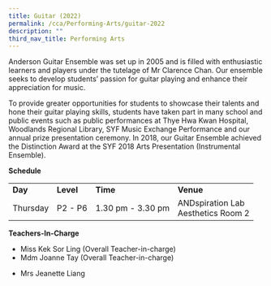 ```yaml
---
title: Guitar (2022)
permalink: /cca/Performing-Arts/guitar-2022
description: ""
third_nav_title: Performing Arts
---
```

<p>Anderson Guitar Ensemble was set up in 2005 and is filled with enthusiastic learners and players under the tutelage of Mr Clarence Chan. Our ensemble seeks to develop students&rsquo; passion for guitar playing and enhance their appreciation for music.</p>
<p>To provide greater opportunities for students to showcase their talents and hone their guitar playing skills,&nbsp;students&nbsp;have taken part in many school and public events such as public performances at Thye Hwa Kwan Hospital, Woodlands Regional Library, SYF Music Exchange Performance and our annual prize presentation ceremony. In 2018, our Guitar Ensemble achieved the Distinction Award at the SYF 2018 Arts Presentation (Instrumental Ensemble).</p>
<p><strong>Schedule</strong></p>
<table border="0" cellspacing="0" cellpadding="5">
<tbody>
<tr>
<td><strong>Day</strong></td>
<td><strong>Level</strong></td>
<td><strong>Time</strong></td>
<td><strong>Venue</strong></td>
</tr>
<tr>
<td>Thursday</td>
<td>P2 - P6</td>
<td>1.30 pm - 3.30 pm</td>
<td>
<div>ANDspiration Lab</div>
<div>Aesthetics Room 2</div>
</td>
</tr>
</tbody>
</table>
<p><strong>Teachers-In-Charge</strong></p>
<ul>
<li>Miss Kek Sor Ling (Overall Teacher-in-charge)</li>
<li>Mdm Joanne Tay (Overall Teacher-in-charge)</li>
<li>
<p>Mrs Jeanette Liang</p>
</li>
</ul>